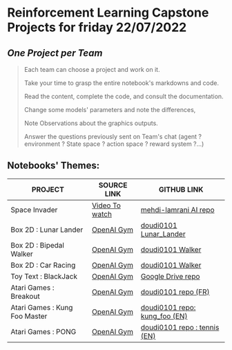 # Reinforcement Learning Capstone Projects for friday 22/07/2022
## _One Project per Team_



> Each team can choose a project and work on it.
> 
> Take your time to grasp the entire notebook's markdowns and code.
> 
> Read the content, complete the code, and consult the documentation.
> 
> Change some models' parameters and note the differences, 
> 
> Note Observations about the graphics outputs.
> 
> Answer the questions previously sent on Team's chat (agent ? environment ? State space ? action space ? reward system ?...)

## Notebooks' Themes:


| PROJECT | SOURCE LINK  | GITHUB LINK |
| ------ | ------ | ------ |
| Space Invader | [Video To watch](https://www.youtube.com/watch?v=hCeJeq8U0lo) | [mehdi-lamrani AI repo](https://github.com/mehdi-lamrani/AI-workshop/blob/main/Space%20Invaders%20Walkthrough%20Revisited%20%5BWorking%20CoLab%20version%20with%20Video%5D.ipynb) |
| Box 2D : Lunar Lander | [OpenAI Gym](https://www.gymlibrary.ml/environments/box2d/lunar_lander/) | [doudi0101 Lunar_Lander](https://github.com/doudi0101/ML-TPs/blob/main/examples/tutorials/lunar_lander.ipynb) |
| Box 2D : Bipedal Walker | [OpenAI Gym](https://www.gymlibrary.ml/environments/box2d/bipedal_walker/) | [doudi0101 Walker](https://github.com/doudi0101/ML-TPs/blob/main/Walker.ipynb) |
| Box 2D : Car Racing| [OpenAI Gym](https://www.gymlibrary.ml/environments/box2d/car_racing/) | [doudi0101 Walker]() |
| Toy Text : BlackJack | [OpenAI Gym](https://www.gymlibrary.ml/environments/toy_text/blackjack/) | [Google Drive repo ](https://colab.research.google.com/drive/1zVdv5KRmWyoYZGt83QTGxPkY1Gm7WjDM#scrollTo=wPkUbBTFlN32) |
| Atari Games : Breakout  | [OpenAI Gym](https://www.gymlibrary.ml/environments/atari/breakout/) | [doudi0101 repo (FR)](https://github.com/doudi0101/ML-TPs/blob/main/RL_FR_debug.ipynb) |
| Atari Games : Kung Foo Master  | [OpenAI Gym](https://www.gymlibrary.ml/environments/atari/kung_fu_master/) | [doudi0101 repo: kung_foo (EN)](https://github.com/doudi0101/Coursera_Reinforcement_Learning/blob/master/Kung_foo.ipynb) |
| Atari Games : PONG  | [OpenAI Gym](https://www.gymlibrary.ml/environments/atari/pong/) | [doudi0101 repo : tennis (EN)](https://github.com/doudi0101/ML-TPs/blob/main/tennis.ipynb) |
